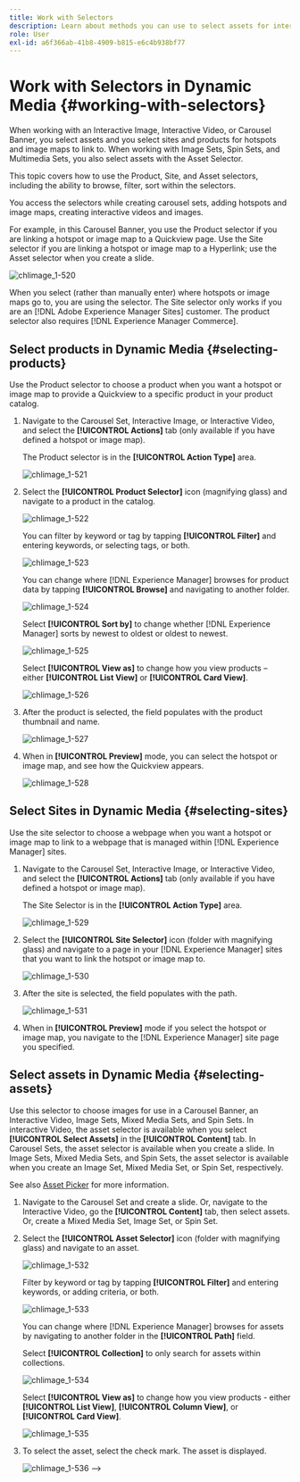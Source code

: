 ```yaml
---
title: Work with Selectors
description: Learn about methods you can use to select assets for interactive images, interactive videos, and carousel banners in Dynamic Media.
role: User
exl-id: a6f366ab-41b8-4909-b815-e6c4b938bf77
---
```

# Work with Selectors in Dynamic Media {#working-with-selectors}

When working with an Interactive Image, Interactive Video, or Carousel Banner, you select assets and you select sites and products for hotspots and image maps to link to. When working with Image Sets, Spin Sets, and Multimedia Sets, you also select assets with the Asset Selector.

This topic covers how to use the Product, Site, and Asset selectors, including the ability to browse, filter, sort within the selectors.

You access the selectors while creating carousel sets, adding hotspots and image maps, creating interactive videos and images.

For example, in this Carousel Banner, you use the Product selector if you are linking a hotspot or image map to a Quickview page. Use the Site selector if you are linking a hotspot or image map to a Hyperlink; use the Asset selector when you create a slide.

![chlimage_1-520](assets/chlimage_1-520.png)

When you select (rather than manually enter) where hotspots or image maps go to, you are using the selector. The Site selector only works if you are an [!DNL Adobe Experience Manager Sites] customer. The product selector also requires [!DNL Experience Manager Commerce].

## Select products in Dynamic Media {#selecting-products}

Use the Product selector to choose a product when you want a hotspot or image map to provide a Quickview to a specific product in your product catalog.

1. Navigate to the Carousel Set, Interactive Image, or Interactive Video, and select the **[!UICONTROL Actions]** tab (only available if you have defined a hotspot or image map).

   The Product selector is in the **[!UICONTROL Action Type]** area.

   ![chlimage_1-521](assets/chlimage_1-521.png)

1. Select the **[!UICONTROL Product Selector]** icon (magnifying glass) and navigate to a product in the catalog.

   ![chlimage_1-522](assets/chlimage_1-522.png)

   You can filter by keyword or tag by tapping **[!UICONTROL Filter]** and entering keywords, or selecting tags, or both.

   ![chlimage_1-523](assets/chlimage_1-523.png)

   You can change where [!DNL Experience Manager] browses for product data by tapping **[!UICONTROL Browse]** and navigating to another folder.

   ![chlimage_1-524](assets/chlimage_1-524.png)

   Select **[!UICONTROL Sort by]** to change whether [!DNL Experience Manager] sorts by newest to oldest or oldest to newest.

   ![chlimage_1-525](assets/chlimage_1-525.png)

   Select **[!UICONTROL View as]** to change how you view products &ndash; either **[!UICONTROL List View]** or **[!UICONTROL Card View]**.

   ![chlimage_1-526](assets/chlimage_1-526.png)

1. After the product is selected, the field populates with the product thumbnail and name.

   ![chlimage_1-527](assets/chlimage_1-527.png)

1. When in **[!UICONTROL Preview]** mode, you can select the hotspot or image map, and see how the Quickview appears.

   ![chlimage_1-528](assets/chlimage_1-528.png)

## Select Sites in Dynamic Media {#selecting-sites}

Use the site selector to choose a webpage when you want a hotspot or image map to link to a webpage that is managed within [!DNL Experience Manager] sites.

1. Navigate to the Carousel Set, Interactive Image, or Interactive Video, and select the **[!UICONTROL Actions]** tab (only available if you have defined a hotspot or image map).

   The Site Selector is in the **[!UICONTROL Action Type]** area.

   ![chlimage_1-529](assets/chlimage_1-529.png)

1. Select the **[!UICONTROL Site Selector]** icon (folder with magnifying glass) and navigate to a page in your [!DNL Experience Manager] sites that you want to link the hotspot or image map to.

   ![chlimage_1-530](assets/chlimage_1-530.png)

1. After the site is selected, the field populates with the path.

   ![chlimage_1-531](assets/chlimage_1-531.png)

1. When in **[!UICONTROL Preview]** mode if you select the hotspot or image map, you navigate to the [!DNL Experience Manager] site page you specified.

## Select assets in Dynamic Media {#selecting-assets}

Use this selector to choose images for use in a Carousel Banner, an Interactive Video, Image Sets, Mixed Media Sets, and Spin Sets. In interactive Video, the asset selector is available when you select **[!UICONTROL Select Assets]** in the **[!UICONTROL Content]** tab. In Carousel Sets, the asset selector is available when you create a slide. In Image Sets, Mixed Media Sets, and Spin Sets, the asset selector is available when you create an Image Set, Mixed Media Set, or Spin Set, respectively.

See also [Asset Picker](/help/assets/search-assets.md#asset-selector) for more information.

1. Navigate to the Carousel Set and create a slide. Or, navigate to the Interactive Video, go the **[!UICONTROL Content]** tab, then select assets. Or, create a Mixed Media Set, Image Set, or Spin Set.
1. Select the **[!UICONTROL Asset Selector]** icon (folder with magnifying glass) and navigate to an asset.

   ![chlimage_1-532](assets/chlimage_1-532.png)

   Filter by keyword or tag by tapping **[!UICONTROL Filter]** and entering keywords, or adding criteria, or both.

   ![chlimage_1-533](assets/chlimage_1-533.png)

   You can change where [!DNL Experience Manager] browses for assets by navigating to another folder in the **[!UICONTROL Path]** field.

   Select **[!UICONTROL Collection]** to only search for assets within collections.

   ![chlimage_1-534](assets/chlimage_1-534.png)

   Select **[!UICONTROL View as]** to change how you view products - either **[!UICONTROL List View]**, **[!UICONTROL Column View]**, or **[!UICONTROL Card View]**.

   ![chlimage_1-535](assets/chlimage_1-535.png)

1. To select the asset, select the check mark. The asset is displayed.

   ![chlimage_1-536](assets/chlimage_1-536.png)
-->
